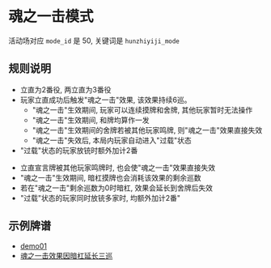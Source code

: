 # 魂之一击模式

活动场对应 `mode_id` 是 50, 关键词是 `hunzhiyiji_mode`

## 规则说明

- 立直为2番役, 两立直为3番役
- 玩家立直成功后触发"魂之一击"效果, 该效果持续6巡。
    - "魂之一击"生效期间, 玩家可以连续摸牌和舍牌, 其他玩家暂时无法操作
    - "魂之一击"生效期间, 和牌均算作一发
    - "魂之一击"生效期间的舍牌若被其他玩家鸣牌, 则"魂之一击"效果直接失效
    - "魂之一击"失效后, 本局内玩家自动进入"过载"状态
- "过载"状态的玩家放铳时额外加计2番

* 立直宣言牌被其他玩家鸣牌时, 也会使"魂之一击"效果直接失效
* "魂之一击"生效期间, 暗杠摸牌也会消耗该效果的剩余巡数
* 若在"魂之一击"剩余巡数为0时暗杠, 效果会延长到舍牌后失效
* "过载"状态的玩家同时放铳多家时, 均额外加计2番"

## 示例牌谱

- [demo01](demo01.js)
- [魂之一击效果因暗杠延长三巡](魂之一击效果因暗杠延长三巡.js)
